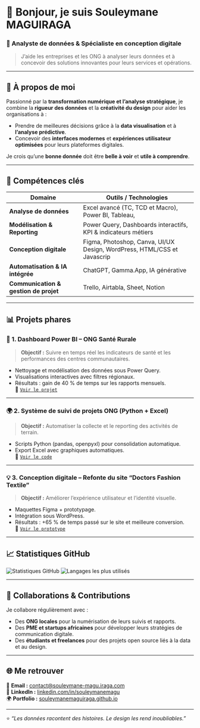 # 👋 Bonjour, je suis Souleymane MAGUIRAGA  
### 🎯 Analyste de données & Spécialiste en conception digitale  
> J’aide les entreprises et les ONG à analyser leurs données et à concevoir des solutions innovantes pour leurs services et opérations.

---

## 🚀 À propos de moi

Passionné par la **transformation numérique et l’analyse stratégique**, je combine la **rigueur des données** et la **créativité du design** pour aider les organisations à :
- Prendre de meilleures décisions grâce à la **data visualisation** et à **l’analyse prédictive**.  
- Concevoir des **interfaces modernes** et **expériences utilisateur optimisées** pour leurs plateformes digitales.  

Je crois qu’une **bonne donnée** doit être **belle à voir** et **utile à comprendre**.

---

## 🧠 Compétences clés

| Domaine | Outils / Technologies |
|----------|----------------------|
| **Analyse de données** | Excel avancé (TC, TCD et Macro), Power BI, Tableau,|
| **Modélisation & Reporting** | Power Query, Dashboards interactifs, KPI & indicateurs métiers |
| **Conception digitale** | Figma, Photoshop, Canva, UI/UX Design, WordPress, HTML/CSS et Javascrip |
| **Automatisation & IA intégrée** | ChatGPT, Gamma.App, IA générative |
| **Communication & gestion de projet** | Trello, Airtabla, Sheet, Notion|

---

## 📊 Projets phares

### 🧩 1. **Dashboard Power BI – ONG Santé Rurale**
> **Objectif :** Suivre en temps réel les indicateurs de santé et les performances des centres communautaires.  
- Nettoyage et modélisation des données sous Power Query.  
- Visualisations interactives avec filtres régionaux.  
- Résultats : gain de 40 % de temps sur les rapports mensuels.  
📁 [`Voir le projet`](https://github.com/tonprofil/powerbi-ong-sante)

---

### 🌍 2. **Système de suivi de projets ONG (Python + Excel)**
> **Objectif :** Automatiser la collecte et le reporting des activités de terrain.  
- Scripts Python (pandas, openpyxl) pour consolidation automatique.  
- Export Excel avec graphiques automatiques.  
📁 [`Voir le code`](https://github.com/tonprofil/suivi-projets-ong)

---

### 💡 3. **Conception digitale – Refonte du site “Doctors Fashion Textile”**
> **Objectif :** Améliorer l’expérience utilisateur et l’identité visuelle.  
- Maquettes Figma + prototypage.  
- Intégration sous WordPress.  
- Résultats : +65 % de temps passé sur le site et meilleure conversion.  
📁 [`Voir le prototype`](https://github.com/tonprofil/design-doctorsfashion)

---

## 📈 Statistiques GitHub

![Statistiques GitHub](https://github-readme-stats.vercel.app/api?username=tonprofil&show_icons=true&theme=tokyonight)
![Langages les plus utilisés](https://github-readme-stats.vercel.app/api/top-langs/?username=tonprofil&layout=compact&theme=tokyonight)

---

## 🤝 Collaborations & Contributions
Je collabore régulièrement avec :
- Des **ONG locales** pour la numérisation de leurs suivis et rapports.  
- Des **PME et startups africaines** pour développer leurs stratégies de communication digitale.  
- Des **étudiants et freelances** pour des projets open source liés à la data et au design.

---

## 🌐 Me retrouver
📩 **Email :** contact@souleymane-magu.iraga.com  
💼 **LinkedIn :** [linkedin.com/in/souleymanemagu](https://linkedin.com/in/souleymanemagu)  
🌍 **Portfolio :** [souleymanemaguiraga.github.io](https://souleymanemaguiraga.github.io)

---

⭐ *“Les données racontent des histoires. Le design les rend inoubliables.”*
